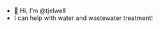 - 👋 Hi, I’m @tjelwell
- I can help with water and wastewater treatment!
<!---
tjelwell/tjelwell is a ✨ special ✨ repository because its `README.md` (this file) appears on your GitHub profile.
You can click the Preview link to take a look at your changes.
--->

